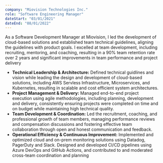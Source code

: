 ```yaml
---
company: "Miovision Technologies Inc."
role: "Software Engineering Manager"
dateStart: "03/01/2021"
dateEnd: "08/01/2022"
---
```


As a Software Development Manager at Miovision, I led the development of cloud-based solutions and established team technical guidelines, aligning the guidelines with product goals. I excelled at team development, including recruiting, mentoring, and coaching, resulting in a 90% team retention rate over 2 years and significant improvements in team performance and project delivery

- **Technical Leadership & Architecture:** Defined technical guidlines and vision while leading the design and development of cloud-based solutions, including AWS Servless Infrastructure, Microservices, and Kubernetes, resulting in scalable and cost efficient system architectures.
- **Project Management & Delivery:** Managed end-to-end project execution using agile methodologies, including planning, development and delivery, consistently ensuring projects were completed on time and on budget while maintaining high technical quality.
- **Team Development & Coordination:** Led the recruitment, coaching, and professional growth of team members, managing performance reviews and compensation discussions and fostering effective team collaboration through open and honest communication and feedback.
- **Operational Efficiency & Continuous Improvement:** Implemented and optimized cloud and on-prem monitoring solutions using Datadog, PagerDuty and Slack. Designed and developed CI/CD pipelines using Azure DevOps and GitHub Actions, and contributed to and moderated cross-team coordination and planning
